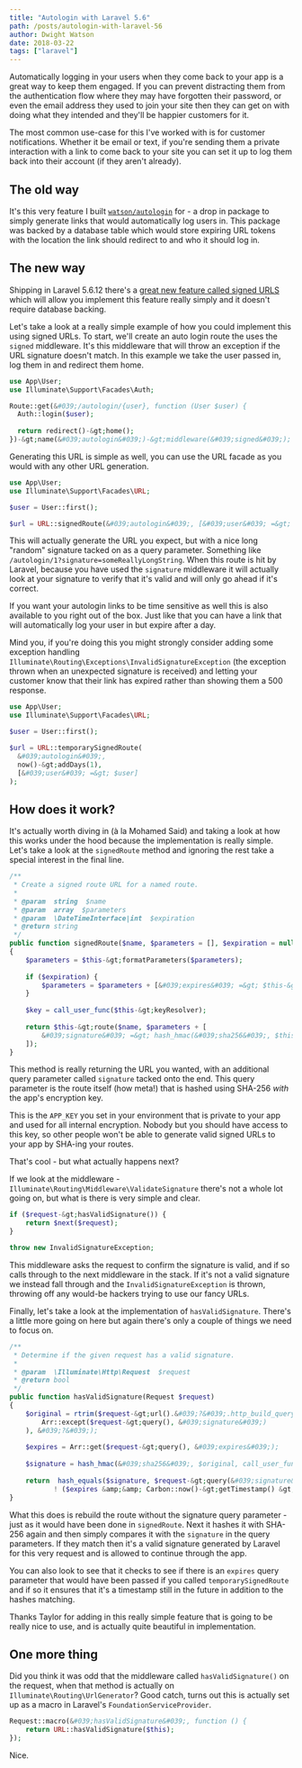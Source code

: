 ```yaml
---
title: "Autologin with Laravel 5.6"
path: /posts/autologin-with-laravel-56
author: Dwight Watson
date: 2018-03-22
tags: ["laravel"]
---
```


Automatically logging in your users when they come back to your app is a great way to keep them engaged. If you can prevent distracting them from the authentication flow where they may have forgotten their password, or even the email address they used to join your site then they can get on with doing what they intended and they&#039;ll be happier customers for it.

The most common use-case for this I&#039;ve worked with is for customer notifications. Whether it be email or text, if you&#039;re sending them a private interaction with a link to come back to your site you can set it up to log them back into their account (if they aren&#039;t already).

## The old way

It&#039;s this very feature I built [`watson/autologin`](https://github.com/dwightwatson/autologin) for - a drop in package to simply generate links that would automatically log users in. This package was backed by a database table which would store expiring URL tokens with the location the link should redirect to and who it should log in.

## The new way
  
Shipping in Laravel 5.6.12 there&#039;s a [great new feature called signed URLS](https://laravel.com/docs/5.6/urls#signed-urls) which will allow you implement this feature really simply and it doesn&#039;t require database backing.

Let&#039;s take a look at a really simple example of how you could implement this using signed URLs. To start, we&#039;ll create an auto login route the uses the `signed` middleware. It&#039;s this middleware that will throw an exception if the URL signature doesn&#039;t match. In this example we take the user passed in, log them in and redirect them home.

```php
use App\User;
use Illuminate\Support\Facades\Auth;

Route::get(&#039;/autologin/{user}, function (User $user) {
  Auth::login($user);
  
  return redirect()-&gt;home();
})-&gt;name(&#039;autologin&#039;)-&gt;middleware(&#039;signed&#039;);
```

Generating this URL is simple as well, you can use the URL facade as you would with any other URL generation.

```php
use App\User;
use Illuminate\Support\Facades\URL;

$user = User::first();

$url = URL::signedRoute(&#039;autologin&#039;, [&#039;user&#039; =&gt; $user]);
```

This will actually generate the URL you expect, but with a nice long &quot;random&quot; signature tacked on as a query parameter. Something like `/autologin/1?signature=someReallyLongString`. When this route is hit by Laravel, because you have used the `signature` middleware it will actually look at your signature to verify that it&#039;s valid and will only go ahead if it&#039;s correct.

If you want your autologin links to be time sensitive as well this is also available to you right out of the box. Just like that you can have a link that will automatically log your user in but expire after a day. 

Mind you, if you&#039;re doing this you might strongly consider adding some exception handling `Illuminate\Routing\Exceptions\InvalidSignatureException` (the exception thrown when an unexpected signature is received) and letting your customer know that their link has expired rather than showing them a 500 response.

```php
use App\User;
use Illuminate\Support\Facades\URL;

$user = User::first();

$url = URL::temporarySignedRoute(
  &#039;autologin&#039;, 
  now()-&gt;addDays(1),
  [&#039;user&#039; =&gt; $user]
);
```

## How does it work?

It&#039;s actually worth diving in (à la Mohamed Said) and taking a look at how this works under the hood because the implementation is really simple. Let&#039;s take a look at the `signedRoute` method and ignoring the rest take a special interest in the final line.

```php
/**
 * Create a signed route URL for a named route.
 *
 * @param  string  $name
 * @param  array  $parameters
 * @param  \DateTimeInterface|int  $expiration
 * @return string
 */
public function signedRoute($name, $parameters = [], $expiration = null)
{
    $parameters = $this-&gt;formatParameters($parameters);
       
    if ($expiration) {
        $parameters = $parameters + [&#039;expires&#039; =&gt; $this-&gt;availableAt($expiration)];
    }
        
    $key = call_user_func($this-&gt;keyResolver);
        
    return $this-&gt;route($name, $parameters + [
        &#039;signature&#039; =&gt; hash_hmac(&#039;sha256&#039;, $this-&gt;route($name, $parameters), $key),
    ]);
}
```
    
This method is really returning the URL you wanted, with an additional query parameter called `signature` tacked onto the end. This query parameter is the route itself (how meta!) that is hashed using SHA-256 *with* the app&#039;s encryption key.

This is the `APP_KEY` you set in your environment that is private to your app and used for all internal encryption. Nobody but you should have access to this key, so other people won&#039;t be able to generate valid signed URLs to your app by SHA-ing your routes.

That&#039;s cool - but what actually happens next?

If we look at the middleware - `Illuminate\Routing\Middleware\ValidateSignature` there&#039;s not a whole lot going on, but what is there is very simple and clear.

```php
if ($request-&gt;hasValidSignature()) {
    return $next($request);
}

throw new InvalidSignatureException;
```

This middleware asks the request to confirm the signature is valid, and if so calls through to the next middleware in the stack. If it&#039;s not a valid signature we instead fall through and the `InvalidSignatureException` is thrown, throwing off any would-be hackers trying to use our fancy URLs.

Finally, let&#039;s take a look at the implementation of `hasValidSignature`. There&#039;s a little more going on here but again there&#039;s only a couple of things we need to focus on.

```php
/**
 * Determine if the given request has a valid signature.
 *
 * @param  \Illuminate\Http\Request  $request
 * @return bool
 */
public function hasValidSignature(Request $request)
{
    $original = rtrim($request-&gt;url().&#039;?&#039;.http_build_query(
        Arr::except($request-&gt;query(), &#039;signature&#039;)
    ), &#039;?&#039;);
    
    $expires = Arr::get($request-&gt;query(), &#039;expires&#039;);
    
    $signature = hash_hmac(&#039;sha256&#039;, $original, call_user_func($this-&gt;keyResolver));
    
    return  hash_equals($signature, $request-&gt;query(&#039;signature&#039;)) &amp;&amp;
           ! ($expires &amp;&amp; Carbon::now()-&gt;getTimestamp() &gt; $expires);
}
```

What this does is rebuild the route without the signature query parameter - just as it would have been done in `signedRoute`. Next it hashes it with SHA-256 again and then simply compares it with the `signature` in the query parameters. If they match then it&#039;s a valid signature generated by Laravel for this very request and is allowed to continue through the app.

You can also look to see that it checks to see if there is an `expires` query parameter that would have been passed if you called `temporarySignedRoute` and if so it ensures that it&#039;s a timestamp still in the future in addition to the hashes matching.

Thanks Taylor for adding in this really simple feature that is going to be really nice to use, and is actually quite beautiful in implementation. 

## One more thing

Did you think it was odd that the middleware called `hasValidSignature()` on the request, when that method is actually on `Illuminate\Routing\UrlGenerator`? Good catch, turns out this is actually set up as a macro in Laravel&#039;s `FoundationServiceProvider`.


```php
Request::macro(&#039;hasValidSignature&#039;, function () {
    return URL::hasValidSignature($this);
});
```

Nice.

